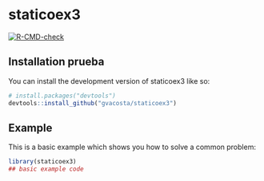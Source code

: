 
<!-- README.md is generated from README.Rmd. Please edit that file -->

# staticoex3

<!-- badges: start -->

[![R-CMD-check](https://github.com/gvacosta/staticoex3/actions/workflows/R-CMD-check.yaml/badge.svg)](https://github.com/gvacosta/staticoex3/actions/workflows/R-CMD-check.yaml)
<!-- badges: end -->



## Installation prueba

You can install the development version of staticoex3 like so:

``` r
# install.packages("devtools")
devtools::install_github("gvacosta/staticoex3")
```

## Example

This is a basic example which shows you how to solve a common problem:

``` r
library(staticoex3)
## basic example code
```

